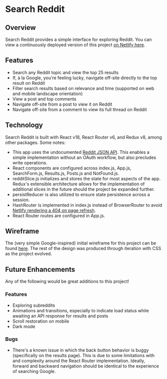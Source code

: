 # Search Reddit

## Overview
Search Reddit provides a simple interface for exploring Reddit. You can view a continuously deployed version of this project [on Netlify here](https://searchreddit.netlify.app). 

## Features
* Search any Reddit topic and view the top 25 results
* If, à la Google, you're feeling lucky, navigate off-site directly to the top result on Reddit
* Filter search results based on relevance and time (supported on web and mobile landscape orientation)
* View a post and top comments
* Navigate off-site from a post to view it on Reddit
* Navigate off-site from a comment to view its full thread on Reddit

## Technology
Search Reddit is built with React v18, React Router v6, and Redux v8, among other packages. Some notes:
* This app uses the undocumented [Reddit JSON API](https://github.com/reddit-archive/reddit/wiki/JSON). This enables a simple implementation without an OAuth workflow, but also precludes write operations.
* React components are configured across index.js, App.js, SearchForm.js, Results.js, Posts.js and NotFound.js.
* redditSlice.js initializes and stores the state for most aspects of the app. Redux's extensible architecture allows for the implementation of additional slices in the future should the project be expanded further.
* persistReducer is also utilized to ensure state persistence across a session.
* HashRouter is implemented in index.js instead of BrowserRouter to avoid [Netlify rendering a 404 on page refresh](https://stackoverflow.com/questions/58065603/netlify-renders-404-on-page-refresh-using-react-and-react-router).
* React Router routes are configured in App.js.

## Wireframe
The (very simple Google-inspired) initial wireframe for this project can be found [here](https://www.figma.com/file/F1tokKFFEYAwaG44DK1eLh/Reddit-Client?node-id=0%3A1&t=5uDNHUXfGCIzeNVP-1). The rest of the design was produced through iteration with CSS as the project evolved.

## Future Enhancements
Any of the following would be great additions to this project!

### Features
* Exploring subreddits
* Animations and transitions, especially to indicate load status while awaiting an API response for results and posts
* Scroll restoration on mobile
* Dark mode

### Bugs
* There's a known issue in which the back button behavior is buggy (specifically on the results page). This is due to some limitations with and complexity around the React Router implementation. Ideally, forward and backward navigation should be identical to the experience of searching Google.
